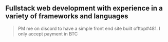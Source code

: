 ## Fullstack web development with experience in a variety of frameworks and languages

> PM me on discord to have a simple front end site built offtop#481. I only accept payment in BTC
